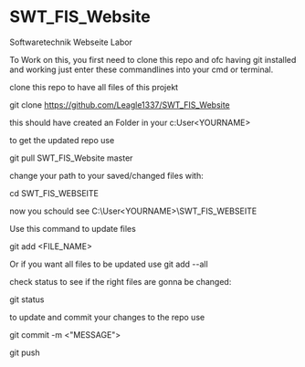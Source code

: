 # SWT_FIS_Website
Softwaretechnik Webseite Labor

To Work on this, you first need to clone this repo and ofc having git installed and working just enter these commandlines into your cmd or terminal.

clone this repo to have all files of this projekt

git clone https://github.com/Leagle1337/SWT_FIS_Website

this should have created an Folder in your c:User\<YOURNAME>

to get the updated repo use

git pull SWT_FIS_Website master

change your path to your saved/changed files with:

cd SWT_FIS_WEBSEITE

now you schould see C:\User\<YOURNAME>\SWT_FIS_WEBSEITE

Use this command to update files

git add <FILE_NAME>

Or if you want all files to be updated use git add --all

check status to see if the right files are gonna be changed:

git status

to update and commit your changes to the repo use 

git commit -m <"MESSAGE">

git push
